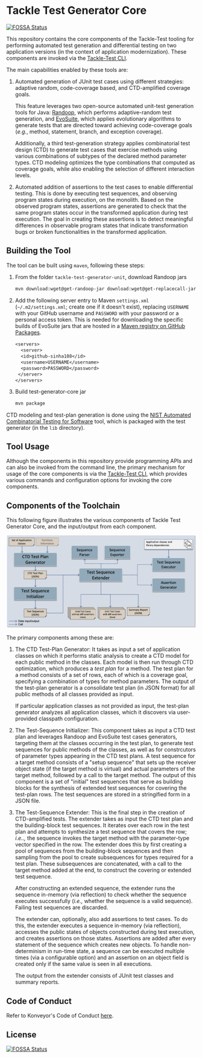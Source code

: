 # Tackle Test Generator Core
[![FOSSA Status](https://app.fossa.com/api/projects/git%2Bgithub.com%2Fkonveyor%2Ftackle-test-generator-core.svg?type=shield)](https://app.fossa.com/projects/git%2Bgithub.com%2Fkonveyor%2Ftackle-test-generator-core?ref=badge_shield)


This repository contains the core components of the Tackle-Test tooling for performing automated test generation and differential testing on two application versions (in the context of application modernization). These components are invoked via the [Tackle-Test CLI](https://github.com/konveyor/tackle-test-generator-cli).

The main capabilities enabled by these tools are:

1. Automated generation of JUnit test cases using different strategies: adaptive random, code-coverage based, and CTD-amplified coverage goals.

    This feature leverages two open-source automated unit-test generation tools for Java: [Randoop](https://randoop.github.io/randoop/), which performs adaptive-random test generation, and [EvoSuite](https://www.evosuite.org/), which applies evolutionary algorithms to generate tests that are directed toward achieving code-coverage goals (_e.g._, method, statement, branch, and exception coverage).

    Additionally, a third test-generation strategy applies combinatorial test design (CTD) to generate test cases that exercise methods using various combinations of subtypes of the declared method parameter types. CTD modeling optimizes the type combinations that computed as coverage goals, while also enabling the selection of different interaction levels.

2. Automated addition of assertions to the test cases to enable differential testing. This is done by executing test sequences, and observing program states during execution, on the monolith. Based on the observed program states, assertions are generated to check that the same program states occur in the transformed application during test execution. The goal in creating these assertions is to detect meaningful differences in observable program states that indicate transformation bugs or broken functionalities in the transformed application.

## Building the Tool

The tool can be built using `maven`, following these steps:

1. From the folder `tackle-test-generator-unit`, download Randoop jars
   ```dtd
   mvn download:wget@get-randoop-jar download:wget@get-replacecall-jar
   ```

2. Add the following server entry to Maven `settings.xml` (`~/.m2/settings.xml`; create one if
   it doesn't exist), replacing `USERNAME` with your GitHub username and `PASSWORD` with your
   password or a personal access token. This is needed for downloading the specific builds of
   EvoSuite jars that are hosted in a [Maven registry on GitHub Packages](https://github.com/sinha108/maven-packages/packages).
   ```
   <servers>
     <server>
     <id>github-sinha108</id>
     <username>USERNAME</username>
     <password>PASSWORD</password>
    </server>
   </servers>
   ```

3. Build test-generator-core jar
   ```dtd
   mvn package
   ```
CTD modeling and test-plan generation is done using the [NIST Automated Combinatorial Testing for Software](https://csrc.nist.gov/projects/automated-combinatorial-testing-for-software) tool, which is packaged with the test generator (in the `lib` directory).

## Tool Usage

Although the components in this repository provide programming APIs and can also be invoked from the command line, the primary mechanism for usage of the core components is via the [Tackle-Test CLI](https://github.com/konveyor/tackle-test-generator-cli), which provides various commands and configuration options for invoking the core
components.

## Components of the Toolchain

This following figure illustrates the various components of Tackle Test Generator Core, and the input/output from each component.

![](./doc/image/tackle-testgen-core-arch.png)

The primary components among these are:

1. The CTD Test-Plan Generator: It takes as input a set of application classes on which it performs static analysis to create a CTD model for each public method in the classes. Each model is then run through CTD optimization, which produces a _test plan_ for a method. The test plan for a method consists of a set of rows, each of which is a coverage goal, specifying a combination of types for method parameters. The output of the test-plan generator is a consolidate test plan (in JSON format) for all public methods of all classes provided as input.

    If particular application classes as not provided as input, the test-plan generator analyzes all application classes, which it discovers via user-provided classpath configuration.

2. The Test-Sequence Initializer: This component takes as input a CTD test plan and leverages Randoop and EvoSuite test cases generators, targeting them at the classes occurring in the test plan, to generate test sequences for public methods of the classes, as well as for constrcutors of parameter types appearing in the CTD test plans. A test sequence for a target method consists of a "setup sequence" that sets up the receiver object state (if the target method is virtual) and actual parameters of the target method, followed by a call to the target method. The output of this component is a set of "initial" test sequences that serve as building blocks for the synthesis of extended test sequences for covering the test-plan rows. The test sequences are stored in a stringified form in a JSON file.

3. The Test-Sequence Extender: This is the final step in the creation of CTD-amplified tests. The extender takes as input the CTD test plan and the building-block test sequences. It iterates over each row in the test plan and attempts to synthesize a test sequence that covers the row; _i.e..,_ the sequence invokes the target method with the parameter-type vector specified in the row. The extender does this by first creating a pool of sequences from the building-block sequences and then sampling from the pool to create subsequences for types required for a test plan. These subsequences are concatenated, with a call to the target method added at the end, to construct the covering or extended test sequence.

    After constructing an extended sequence, the extender runs the sequence in-memory (via reflection) to check whether the sequence executes successfully (_i.e.,_ whether the sequence is a valid sequence). Failing test sequences are discarded.

    The extender can, optionally, also add assertions to test cases. To do this, the extender executes a sequence in-memory (via reflection), accesses the public states of objects constructed during test execution, and creates assertions on those states. Assertions are added after every statement of the sequence which creates new objects. To handle non-determinism in run-time state, a sequence can be executed multiple times (via a configurable option) and an assertion on an object field is created only if the same value is seen in all executions.

    The output from the extender consists of JUnit test classes and summary reports.

## Code of Conduct
Refer to Konveyor's Code of Conduct [here](https://github.com/konveyor/community/blob/main/CODE_OF_CONDUCT.md).


## License
[![FOSSA Status](https://app.fossa.com/api/projects/git%2Bgithub.com%2Fkonveyor%2Ftackle-test-generator-core.svg?type=large)](https://app.fossa.com/projects/git%2Bgithub.com%2Fkonveyor%2Ftackle-test-generator-core?ref=badge_large)